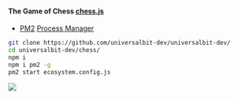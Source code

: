 #### The Game of Chess   [chess.js](https://www.npmjs.com/package/chess.js)

* [PM2](https://www.npmjs.com/package/pm2)    [Process Manager](https://pm2.io/docs/runtime/guide/process-management/)

```bash
git clone https://github.com/universalbit-dev/universalbit-dev/
cd universalbit-dev/chess/
npm i
npm i pm2 -g
pm2 start ecosystem.config.js
```
<img src="https://github.com/universalbit-dev/universalbit-dev/blob/main/chess/images/random_game_of_chess.gif" width="auto"></img>

